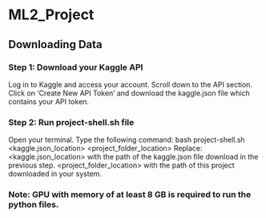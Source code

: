 # ML2_Project

## Downloading Data
### Step 1: Download your Kaggle API
Log in to Kaggle and access your account. 
Scroll down to the API section. 
Click on ‘Create New API Token’ and download the kaggle.json file which contains your API token.
### Step 2: Run project-shell.sh file
Open your terminal.
Type the following command:
bash project-shell.sh <kaggle.json_location> <project_folder_location>
Replace:
<kaggle.json_location> with the path of the kaggle.json file download in the previous step.
<project_folder_location> with the path of this project downloaded in your system.

### Note: GPU with memory of at least 8 GB is required to run the python files. 


